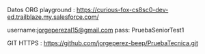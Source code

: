 Datos ORG playground : https://curious-fox-cs8sc0-dev-ed.trailblaze.my.salesforce.com/

username:jorgeperezal15@gmail.com
pass: PruebaSeniorTest1


GIT HTTPS : https://github.com/jorgeperez-beep/PruebaTecnica.git
